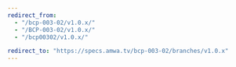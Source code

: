 ```yaml
---
redirect_from:
  - "/bcp-003-02/v1.0.x/"
  - "/BCP-003-02/v1.0.x/"
  - "/bcp00302/v1.0.x/"

redirect_to: "https://specs.amwa.tv/bcp-003-02/branches/v1.0.x"
---
```


